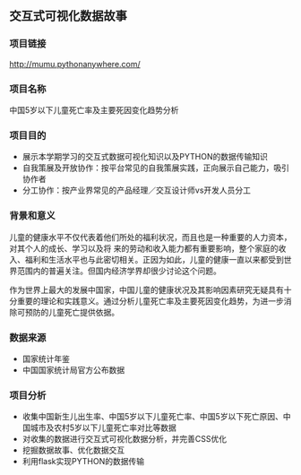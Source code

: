 ## 交互式可视化数据故事
### 项目链接
http://mumu.pythonanywhere.com/

### 项目名称
中国5岁以下儿童死亡率及主要死因变化趋势分析
### 项目目的
* 展示本学期学习的交互式数据可视化知识以及PYTHON的数据传输知识
* 自我策展及开放协作：按平台常见的自我策展实践，正向展示自己能力，吸引协作者
* 分工协作：按产业界常见的产品经理／交互设计师vs开发人员分工
### 背景和意义
儿童的健康水平不仅代表着他们所处的福利状况，而且也是一种重要的人力资本，对其个人的成长、学习以及将 来的劳动和收入能力都有重要影响，整个家庭的收入、福利和生活水平也与此密切相关。正因为如此，儿童的健康一直以来都受到世界范围内的普遍关注。但国内经济学界却很少讨论这个问题。

作为世界上最大的发展中国家，中国儿童的健康状况及其影响因素研究无疑具有十分重要的理论和实践意义。通过分析儿童死亡率及主要死因变化趋势，为进一步消除可预防的儿童死亡提供依据。
### 数据来源
* 国家统计年鉴
* 中国国家统计局官方公布数据
### 项目分析
* 收集中国新生儿出生率、中国5岁以下儿童死亡率、中国5岁以下死亡原因、中国城市及农村5岁以下儿童死亡率对比等数据
* 对收集的数据进行交互式可视化数据分析，并完善CSS优化
* 挖掘数据故事、优化数据交互
* 利用flask实现PYTHON的数据传输
